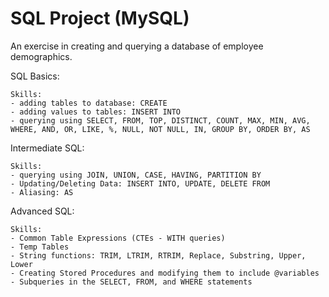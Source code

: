 # SQL Project (MySQL)

An exercise in creating and querying a database of employee demographics.

SQL Basics:

    Skills:
    - adding tables to database: CREATE
    - adding values to tables: INSERT INTO
    - querying using SELECT, FROM, TOP, DISTINCT, COUNT, MAX, MIN, AVG, WHERE, AND, OR, LIKE, %, NULL, NOT NULL, IN, GROUP BY, ORDER BY, AS

Intermediate SQL:

    Skills:
    - querying using JOIN, UNION, CASE, HAVING, PARTITION BY
    - Updating/Deleting Data: INSERT INTO, UPDATE, DELETE FROM
    - Aliasing: AS

Advanced SQL:
    
    Skills:
    - Common Table Expressions (CTEs - WITH queries)
    - Temp Tables
    - String functions: TRIM, LTRIM, RTRIM, Replace, Substring, Upper, Lower
    - Creating Stored Procedures and modifying them to include @variables
    - Subqueries in the SELECT, FROM, and WHERE statements

